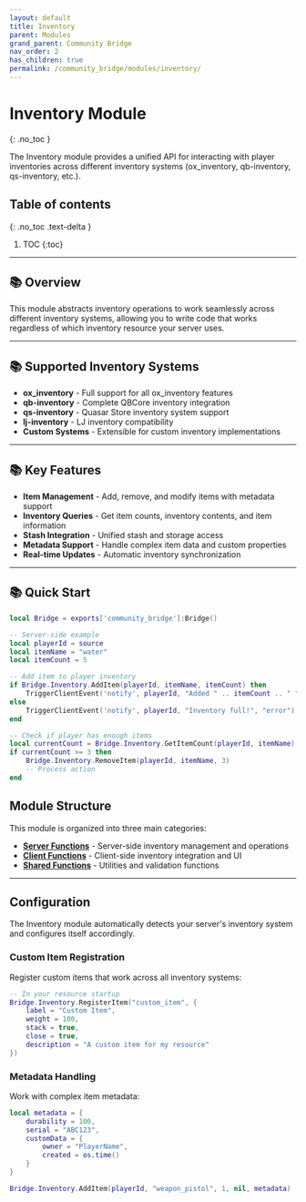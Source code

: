 ```yaml
---
layout: default
title: Inventory
parent: Modules
grand_parent: Community Bridge
nav_order: 2
has_children: true
permalink: /community_bridge/modules/inventory/
---
```


# Inventory Module
{: .no_toc }

The Inventory module provides a unified API for interacting with player inventories across different inventory systems (ox_inventory, qb-inventory, qs-inventory, etc.).

## Table of contents
{: .no_toc .text-delta }

1. TOC
{:toc}

---

## 📚 Overview

This module abstracts inventory operations to work seamlessly across different inventory systems, allowing you to write code that works regardless of which inventory resource your server uses.

---

## 📚 Supported Inventory Systems

- **ox_inventory** - Full support for all ox_inventory features
- **qb-inventory** - Complete QBCore inventory integration
- **qs-inventory** - Quasar Store inventory system support
- **lj-inventory** - LJ inventory compatibility
- **Custom Systems** - Extensible for custom inventory implementations

---

## 📚 Key Features

- **Item Management** - Add, remove, and modify items with metadata support
- **Inventory Queries** - Get item counts, inventory contents, and item information
- **Stash Integration** - Unified stash and storage access
- **Metadata Support** - Handle complex item data and custom properties
- **Real-time Updates** - Automatic inventory synchronization

---

## 📚 Quick Start

```lua
local Bridge = exports['community_bridge']:Bridge()

-- Server-side example
local playerId = source
local itemName = "water"
local itemCount = 5

-- Add item to player inventory
if Bridge.Inventory.AddItem(playerId, itemName, itemCount) then
    TriggerClientEvent('notify', playerId, "Added " .. itemCount .. " " .. itemName)
else
    TriggerClientEvent('notify', playerId, "Inventory full!", "error")
end

-- Check if player has enough items
local currentCount = Bridge.Inventory.GetItemCount(playerId, itemName)
if currentCount >= 3 then
    Bridge.Inventory.RemoveItem(playerId, itemName, 3)
    -- Process action
end
```

## Module Structure

This module is organized into three main categories:

- **[Server Functions](server/)** - Server-side inventory management and operations
- **[Client Functions](client/)** - Client-side inventory integration and UI
- **[Shared Functions](shared/)** - Utilities and validation functions

---

## Configuration

The Inventory module automatically detects your server's inventory system and configures itself accordingly. 

### Custom Item Registration

Register custom items that work across all inventory systems:

```lua
-- In your resource startup
Bridge.Inventory.RegisterItem("custom_item", {
    label = "Custom Item",
    weight = 100,
    stack = true,
    close = true,
    description = "A custom item for my resource"
})
```

### Metadata Handling

Work with complex item metadata:

```lua
local metadata = {
    durability = 100,
    serial = "ABC123",
    customData = {
        owner = "PlayerName",
        created = os.time()
    }
}

Bridge.Inventory.AddItem(playerId, "weapon_pistol", 1, nil, metadata)
```
